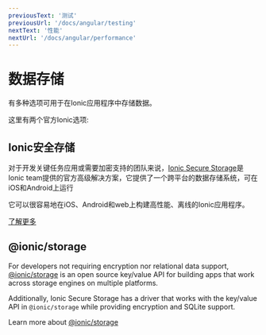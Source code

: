 ```yaml
---
previousText: '测试'
previousUrl: '/docs/angular/testing'
nextText: '性能'
nextUrl: '/docs/angular/performance'
---
```


# 数据存储

有多种选项可用于在Ionic应用程序中存储数据。

这里有两个官方Ionic选项:

## Ionic安全存储

对于开发关键任务应用或需要加密支持的团队来说，[Ionic Secure Storage](https://ionic.io/docs/secure-storage)是Ionic team提供的官方高级解决方案，它提供了一个跨平台的数据存储系统，可在iOS和Android上运行

它可以很容易地在iOS、Android和web上构建高性能、离线的Ionic应用程序。

[了解更多](https://ionic.io/products/secure-storage)

## @ionic/storage

For developers not requiring encryption nor relational data support, [@ionic/storage](https://github.com/ionic-team/ionic-storage) is an open source key/value API for building apps that work across storage engines on multiple platforms.

Additionally, Ionic Secure Storage has a driver that works with the key/value API in `@ionic/storage` while providing encryption and SQLite support.

Learn more about [@ionic/storage](https://github.com/ionic-team/ionic-storage)
